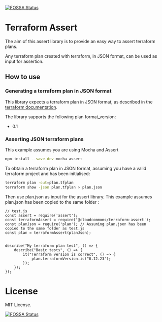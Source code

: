 [![FOSSA Status](https://app.fossa.com/api/projects/git%2Bgithub.com%2Fcloudcommons%2Fterraform-assert.svg?type=shield)](https://app.fossa.com/projects/git%2Bgithub.com%2Fcloudcommons%2Fterraform-assert?ref=badge_shield)

# Terraform Assert

The aim of this assert library is to provide an easy way to assert terraform plans.

Any terraform plan created with terraform, in JSON format, can be used as input for assertion.

## How to use

### Generating a terraform plan in JSON format

This library expects a terraform plan in JSON format, as described in the [terraform documentation](https://www.terraform.io/docs/internals/json-format.html).

The library supports the following plan format_version:

* 0.1

### Asserting JSON terraform plans

This example assumes you are using Mocha and Assert

```bash
npm install --save-dev mocha assert
```

To obtain a terraform plan in JSON format, assuming you have a valid terraform project and has been initialised:

```bash
terraform plan -out=plan.tfplan
terraform show -json plan.tfplan > plan.json
```

Then use plan.json as input for the assert library. This example assumes plan.json has been copied to the same folder :

```node
// test.js
const assert = require('assert');
const terraformAssert = require('@cloudcommons/terraform-assert');
const planJson = require('plan'); // Assuming plan.json has been copied to the same folder as test.js
const plan = terraformAssert(planJson);


describe("My terraform plan test", () => {
    describe("Basic tests", () => {
        it("Terraform version is correct", () => {
            plan.terraformVersion.is("0.12.23");
        });
    });
});

```

# License

MIT License.

[![FOSSA Status](https://app.fossa.com/api/projects/git%2Bgithub.com%2Fcloudcommons%2Fterraform-assert.svg?type=large)](https://app.fossa.com/projects/git%2Bgithub.com%2Fcloudcommons%2Fterraform-assert?ref=badge_large)